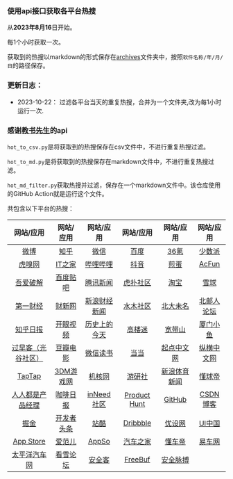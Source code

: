 ### 使用api接口获取各平台热搜

从**2023年8月16**日开始。

每1个小时获取一次。

获取到的热搜以markdown的形式保存在[archives](https://github.com/WShuai123/hot_searches_for_apps/tree/main/archives)文件夹中，按照`软件名称/年/月/日`的路径保存。

### 更新日志：

+ 2023-10-22： 过滤各平台当天的重复热搜，合并为一个文件夹,改为每1小时运行一次.

### 感谢[教书先生](https://api.oioweb.cn/)的api

`hot_to_csv.py`是将获取到的热搜保存在csv文件中，不进行重复热搜过滤。

`hot_to_md.py`是将获取到的热搜保存在markdown文件中，不进行重复热搜过滤。

`hot_md_filter.py`获取热搜并过滤，保存在一个markdown文件中。该仓库使用的GitHub Action就是运行这个文件。

共包含以下平台的热搜：

| 网站/应用 | 网站/应用 | 网站/应用 | 网站/应用 | 网站/应用 | 网站/应用 |
| :-----------: | :-----------: | :-----------: | :-----------: | :-----------: | :-----------: |
| [微博](./archives/微博/微博.md) | [知乎](./archives/知乎/知乎.md) | [微信](./archives/微信/微信.md) | [百度](./archives/百度/百度.md) | [36氪](./archives/36氪/36氪.md) | [少数派](./archives/少数派/少数派.md) |
| [虎嗅网](./archives/虎嗅网/虎嗅网.md) | [IT之家](./archives/IT之家/IT之家.md) | [哔哩哔哩](./archives/哔哩哔哩/哔哩哔哩.md) | [抖音](./archives/抖音/抖音.md) | [煎蛋](./archives/煎蛋/煎蛋.md) | [AcFun](./archives/AcFun/AcFun.md) |
| [吾爱破解](./archives/吾爱破解/吾爱破解.md) | [百度贴吧](./archives/百度贴吧/百度贴吧.md) | [腾讯新闻](./archives/腾讯新闻/腾讯新闻.md) | [虎扑社区](./archives/虎扑社区/虎扑社区.md) | [淘宝](./archives/淘宝/淘宝.md) | [雪球](./archives/雪球/雪球.md) |
| [第一财经](./archives/第一财经/第一财经.md) | [财新网](./archives/财新网/财新网.md) | [新浪财经新闻](./archives/新浪财经新闻/新浪财经新闻.md) | [水木社区](./archives/水木社区/水木社区.md) | [北大未名](./archives/北大未名/北大未名.md) | [北邮人论坛](./archives/北邮人论坛/北邮人论坛.md) |
| [知乎日报](./archives/知乎日报/知乎日报.md) | [开眼视频](./archives/开眼视频/开眼视频.md) | [历史上的今天](./archives/历史上的今天/历史上的今天.md) | [高楼迷](./archives/高楼迷/高楼迷.md) | [宽带山](./archives/宽带山/宽带山.md) | [厦门小鱼](./archives/厦门小鱼/厦门小鱼.md) |
| [过早客（光谷社区）](./archives/光谷社区/光谷社区.md) | [豆瓣电影](./archives/豆瓣电影/豆瓣电影.md) | [微信读书](./archives/微信读书/微信读书.md) | [当当](./archives/当当/当当.md) | [起点中文网](./archives/起点中文网/起点中文网.md) | [纵横中文网](./archives/纵横中文网/纵横中文网.md) |
| [TapTap](./archives/TapTap/TapTap.md) | [3DM游戏网](./archives/3DM游戏网/3DM游戏网.md) | [机核网](./archives/机核网/机核网.md) | [游研社](./archives/游研社/游研社.md) | [新浪体育新闻](./archives/新浪体育新闻/新浪体育新闻.md) | [懂球帝](./archives/懂球帝/懂球帝.md) |
| [人人都是产品经理](./archives/人人都是产品经理/人人都是产品经理.md) | [咖啡日报](./archives/咖啡日报/咖啡日报.md) | [inNeed社区](./archives/inNeed社区/inNeed社区.md) | [Product Hunt](https://github.com/WShuai123/hot_searches_for_apps/blob/main/archives/Product%20Hunt/Product%20Hunt.md) | [GitHub](./archives/GitHub/GitHub.md) | [CSDN博客](./archives/CSDN博客/CSDN博客.md) |
| [掘金](./archives/掘金/掘金.md) | [开发者头条](./archives/开发者头条/开发者头条.md) | [站酷](./archives/站酷/站酷.md) | [Dribbble](./archives/Dribbble/Dribbble.md) | [优设网](./archives/优设网/优设网.md) | [UI中国](./archives/UI中国/UI中国.md) |
| [App Store](https://github.com/WShuai123/hot_searches_for_apps/blob/main/archives/App%20Store/App%20Store.md) | [爱范儿](./archives/爱范儿/爱范儿.md) | [AppSo](./archives/AppSo/AppSo.md) | [汽车之家](./archives/汽车之家/汽车之家.md) | [懂车帝](./archives/懂车帝/懂车帝.md) | [易车网](./archives/易车网/易车网.md) |
| [太平洋汽车网](./archives/太平洋汽车网/太平洋汽车网.md) | [看雪论坛](./archives/看雪论坛/看雪论坛.md) | [安全客](./archives/安全客/安全客.md) | [FreeBuf](./archives/FreeBuf/FreeBuf.md) | [安全脉搏](./archives/安全脉搏/安全脉搏.md) |

